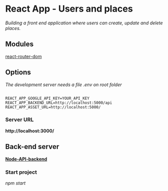 # React App - Users and places
*Building a front end application where users can create, update and delete places.*

## Modules
[react-router-dom](https://www.npmjs.com/package/react-router-dom) <br>

## Options
*The development server needs a file .env on root folder*
<pre><code>
REACT_APP_GOOGLE_API_KEY=YOUR_API_KEY
REACT_APP_BACKEND_URL=http://localhost:5000/api
REACT_APP_ASSET_URL=http://localhost:5000/
</code></pre>

### Server URL
<b>http://localhost:3000/</b>

## Back-end server
<b>[Node-API-backend](https://github.com/eversonm/node-api-backend.git)</b>

### Start project
*npm start*